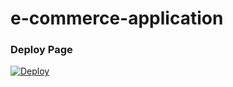 # e-commerce-application


### Deploy Page
[![Deploy](https://www.herokucdn.com/deploy/button.svg)](https://heroku.com/deploy?template=https://github.com/amila1998/nimi-e-commerce-web-app)

